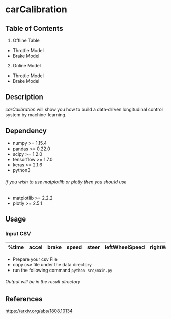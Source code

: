 # carCalibration

## Table of Contents
1. Offline Table
  - Throttle Model
  - Brake Model
  
2. Online Model
  - Throttle Model
  - Brake Model
  
## Description
_carCalibration_ will show you how to build a data-driven longitudinal control system by machine-learning. 
  
## Dependency
- numpy >= 1.15.4
- pandas >= 0.22.0
- scipy >= 1.2.0
- tensorflow >= 1.7.0
- keras >= 2.1.6
- python3

###### if you wish to use matplotlib or plotly then you should use
- matplotlib >= 2.2.2
- plotly >= 2.5.1

## Usage

### Input CSV 
| %time | accel | brake | speed | steer | leftWheelSpeed | rightWheelSpeed | 
----- | ----- | ----- | ----- | ----- | -----| ----- |

- Prepare your csv File
- copy csv file under the data directory
- run the following command
`python src/main.py`

###### Output will be in the result directory

## References
https://arxiv.org/abs/1808.10134
